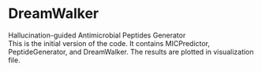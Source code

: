 # DreamWalker
Hallucination-guided Antimicrobial Peptides Generator  
This is the initial version of the code. 
It contains MICPredictor, PeptideGenerator, and DreamWalker. The results are plotted in visualization file. 
